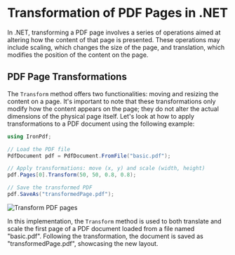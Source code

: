 # Transformation of PDF Pages in .NET

In .NET, transforming a PDF page involves a series of operations aimed at altering how the content of that page is presented. These operations may include scaling, which changes the size of the page, and translation, which modifies the position of the content on the page.

## PDF Page Transformations

The `Transform` method offers two functionalities: moving and resizing the content on a page. It's important to note that these transformations only modify how the content appears on the page; they do not alter the actual dimensions of the physical page itself. Let's look at how to apply transformations to a PDF document using the following example:

```cs
using IronPdf;

// Load the PDF file
PdfDocument pdf = PdfDocument.FromFile("basic.pdf");

// Apply transformations: move (x, y) and scale (width, height)
pdf.Pages[0].Transform(50, 50, 0.8, 0.8);

// Save the transformed PDF
pdf.SaveAs("transformedPage.pdf");
```

<div class="content-img-align-center">
    <div class="center-image-wrapper">
         <img src="https://www.ironpdf.com/static-assets/pdf/how-to/transform-pdf-pages/transform.webp" alt="Transform PDF pages" class="img-responsive add-shadow">
    </div>
</div>

In this implementation, the `Transform` method is used to both translate and scale the first page of a PDF document loaded from a file named "basic.pdf". Following the transformation, the document is saved as "transformedPage.pdf", showcasing the new layout.